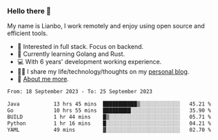 ### Hello there 👋

My name is Lianbo, I work remotely and enjoy using open source and efficient tools.

- 🔭 Interested in full stack. Focus on backend.
- 🌱 Currently learning Golang and Rust.
- 💻 With 6 years' development working experience.
- ✍🏻 I share my life/technology/thoughts on my [personal blog](https://godruoyi.com).
- 👒 [About me more](https://godruoyi.com/posts/About-godruoyi).

<!--START_SECTION:waka-->

```txt
From: 18 September 2023 - To: 25 September 2023

Java           13 hrs 45 mins  ███████████▒░░░░░░░░░░░░░   45.21 %
Go             10 hrs 55 mins  █████████░░░░░░░░░░░░░░░░   35.90 %
BUILD          1 hr 44 mins    █▒░░░░░░░░░░░░░░░░░░░░░░░   05.71 %
Python         1 hr 16 mins    █░░░░░░░░░░░░░░░░░░░░░░░░   04.21 %
YAML           49 mins         ▓░░░░░░░░░░░░░░░░░░░░░░░░   02.70 %
```

<!--END_SECTION:waka-->
